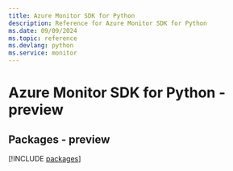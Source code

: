 ```yaml
---
title: Azure Monitor SDK for Python
description: Reference for Azure Monitor SDK for Python
ms.date: 09/09/2024
ms.topic: reference
ms.devlang: python
ms.service: monitor
---
```

# Azure Monitor SDK for Python - preview
## Packages - preview
[!INCLUDE [packages](monitor-index.md)]
